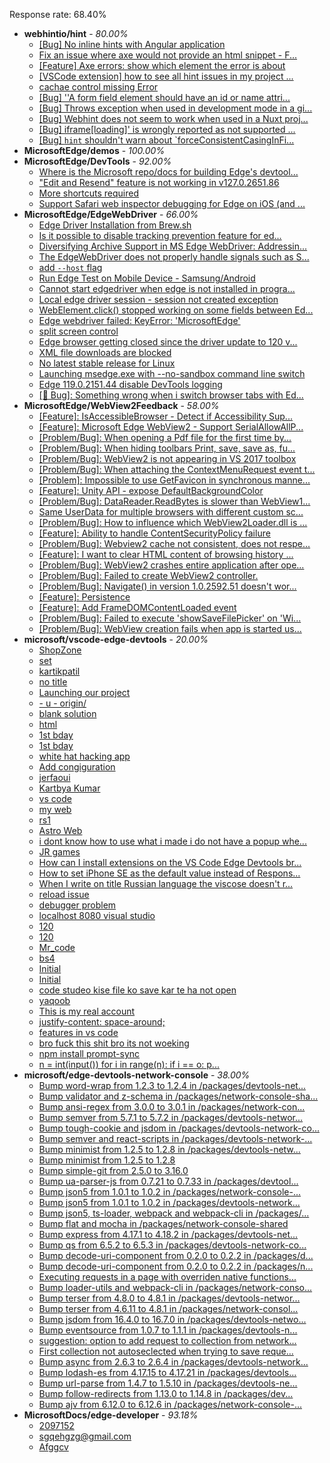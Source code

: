 Response rate: 68.40%

* **webhintio/hint** - _80.00%_
  * [[Bug] No inline hints with Angular application](https://github.com/webhintio/hint/issues/5883)
  * [Fix an issue where axe would not provide an html snippet - F...](https://github.com/webhintio/hint/pull/5876)
  * [[Feature] Axe errors: show which element the error is about](https://github.com/webhintio/hint/issues/5835)
  * [[VSCode extension] how to see all hint issues in my project ...](https://github.com/webhintio/hint/issues/5829)
  * [cachae control missing Error](https://github.com/webhintio/hint/issues/5823)
  * [[Bug] ''A form field element should have an id or name attri...](https://github.com/webhintio/hint/issues/5741)
  * [[Bug] Throws exception when used in development mode in a gi...](https://github.com/webhintio/hint/issues/5738)
  * [[Bug] Webhint does not seem to work when used in a Nuxt proj...](https://github.com/webhintio/hint/issues/5735)
  * [[Bug] iframe[loading]' is wrongly reported as not supported ...](https://github.com/webhintio/hint/issues/5730)
  * [[Bug] `hint` shouldn't warn about `forceConsistentCasingInFi...](https://github.com/webhintio/hint/issues/5880)
* **MicrosoftEdge/demos** - _100.00%_
* **MicrosoftEdge/DevTools** - _92.00%_
  * [Where is the Microsoft repo/docs for building Edge's devtool...](https://github.com/MicrosoftEdge/DevTools/issues/269)
  * ["Edit and Resend" feature is not working in v127.0.2651.86](https://github.com/MicrosoftEdge/DevTools/issues/268)
  * [More shortcuts required](https://github.com/MicrosoftEdge/DevTools/issues/267)
  * [Support Safari web inspector debugging for Edge on iOS (and ...](https://github.com/MicrosoftEdge/DevTools/issues/266)
* **MicrosoftEdge/EdgeWebDriver** - _66.00%_
  * [Edge Driver Installation from Brew.sh](https://github.com/MicrosoftEdge/EdgeWebDriver/issues/157)
  * [Is it possible to disable tracking prevention feature for ed...](https://github.com/MicrosoftEdge/EdgeWebDriver/issues/154)
  * [Diversifying Archive Support in MS Edge WebDriver: Addressin...](https://github.com/MicrosoftEdge/EdgeWebDriver/issues/153)
  * [The EdgeWebDriver does not properly handle signals such as S...](https://github.com/MicrosoftEdge/EdgeWebDriver/issues/152)
  * [add `--host` flag](https://github.com/MicrosoftEdge/EdgeWebDriver/issues/150)
  * [Run Edge Test on Mobile Device - Samsung/Android](https://github.com/MicrosoftEdge/EdgeWebDriver/issues/148)
  * [Cannot start edgedriver when edge is not installed in progra...](https://github.com/MicrosoftEdge/EdgeWebDriver/issues/144)
  * [Local edge driver session - session not created exception](https://github.com/MicrosoftEdge/EdgeWebDriver/issues/140)
  * [WebElement.click() stopped working on some fields between Ed...](https://github.com/MicrosoftEdge/EdgeWebDriver/issues/139)
  * [Edge webdriver failed: KeyError: 'MicrosoftEdge'](https://github.com/MicrosoftEdge/EdgeWebDriver/issues/138)
  * [split screen control](https://github.com/MicrosoftEdge/EdgeWebDriver/issues/137)
  * [Edge browser getting closed since the driver update to 120 v...](https://github.com/MicrosoftEdge/EdgeWebDriver/issues/135)
  * [XML file downloads are blocked](https://github.com/MicrosoftEdge/EdgeWebDriver/issues/133)
  * [No latest stable release for Linux](https://github.com/MicrosoftEdge/EdgeWebDriver/issues/156)
  * [Launching msedge.exe with --no-sandbox command line switch](https://github.com/MicrosoftEdge/EdgeWebDriver/issues/141)
  * [Edge 119.0.2151.44 disable DevTools logging](https://github.com/MicrosoftEdge/EdgeWebDriver/issues/124)
  * [[🐛 Bug]: Something wrong when i switch browser tabs with Ed...](https://github.com/MicrosoftEdge/EdgeWebDriver/issues/123)
* **MicrosoftEdge/WebView2Feedback** - _58.00%_
  * [[Feature]: IsAccessibleBrowser - Detect if Accessibility Sup...](https://github.com/MicrosoftEdge/WebView2Feedback/issues/4735)
  * [[Feature]: Microsoft Edge WebView2 - Support SerialAllowAllP...](https://github.com/MicrosoftEdge/WebView2Feedback/issues/4720)
  * [[Problem/Bug]: When opening a Pdf file for the first time by...](https://github.com/MicrosoftEdge/WebView2Feedback/issues/4719)
  * [[Problem/Bug]: When hiding toolbars Print, save, save as, fu...](https://github.com/MicrosoftEdge/WebView2Feedback/issues/4718)
  * [[Problem/Bug]: WebView2 is not appearing in VS 2017 toolbox](https://github.com/MicrosoftEdge/WebView2Feedback/issues/4717)
  * [[Problem/Bug]: When attaching the ContextMenuRequest event t...](https://github.com/MicrosoftEdge/WebView2Feedback/issues/4714)
  * [[Problem]: Impossible to use GetFavicon in synchronous manne...](https://github.com/MicrosoftEdge/WebView2Feedback/issues/4704)
  * [[Feature]: Unity API - expose DefaultBackgroundColor](https://github.com/MicrosoftEdge/WebView2Feedback/issues/4701)
  * [[Problem/Bug]:  DataReader.ReadBytes is slower than WebView1...](https://github.com/MicrosoftEdge/WebView2Feedback/issues/4698)
  * [Same UserData for multiple browsers with different custom sc...](https://github.com/MicrosoftEdge/WebView2Feedback/issues/4694)
  * [[Problem/Bug]: How to influence which WebView2Loader.dll is ...](https://github.com/MicrosoftEdge/WebView2Feedback/issues/4693)
  * [[Feature]: Ability to handle ContentSecurityPolicy failure](https://github.com/MicrosoftEdge/WebView2Feedback/issues/4691)
  * [[Problem/Bug]: Webview2 cache not consistent, does not respe...](https://github.com/MicrosoftEdge/WebView2Feedback/issues/4687)
  * [[Feature]: I want to clear HTML content of browsing history ...](https://github.com/MicrosoftEdge/WebView2Feedback/issues/4683)
  * [[Problem/Bug]: WebView2 crashes entire application after ope...](https://github.com/MicrosoftEdge/WebView2Feedback/issues/4734)
  * [[Problem/Bug]: Failed to create WebView2 controller.](https://github.com/MicrosoftEdge/WebView2Feedback/issues/4732)
  * [[Problem/Bug]: Navigate() in version 1.0.2592.51 doesn't wor...](https://github.com/MicrosoftEdge/WebView2Feedback/issues/4716)
  * [[Feature]: Persistence](https://github.com/MicrosoftEdge/WebView2Feedback/issues/4713)
  * [[Feature]: Add FrameDOMContentLoaded event](https://github.com/MicrosoftEdge/WebView2Feedback/issues/4692)
  * [[Problem/Bug]: Failed to execute 'showSaveFilePicker' on 'Wi...](https://github.com/MicrosoftEdge/WebView2Feedback/issues/4690)
  * [[Problem/Bug]: WebView creation fails when app is started us...](https://github.com/MicrosoftEdge/WebView2Feedback/issues/4672)
* **microsoft/vscode-edge-devtools** - _20.00%_
  * [ShopZone](https://github.com/microsoft/vscode-edge-devtools/issues/2345)
  * [set](https://github.com/microsoft/vscode-edge-devtools/issues/2344)
  * [kartikpatil](https://github.com/microsoft/vscode-edge-devtools/issues/2343)
  * [no title](https://github.com/microsoft/vscode-edge-devtools/issues/2342)
  * [Launching our project](https://github.com/microsoft/vscode-edge-devtools/issues/2341)
  * [- u - origin/](https://github.com/microsoft/vscode-edge-devtools/pull/2340)
  * [blank solution](https://github.com/microsoft/vscode-edge-devtools/issues/2339)
  * [html](https://github.com/microsoft/vscode-edge-devtools/issues/2338)
  * [1st bday](https://github.com/microsoft/vscode-edge-devtools/issues/2337)
  * [1st bday](https://github.com/microsoft/vscode-edge-devtools/issues/2336)
  * [white hat hacking app](https://github.com/microsoft/vscode-edge-devtools/issues/2335)
  * [Add congiguration](https://github.com/microsoft/vscode-edge-devtools/issues/2334)
  * [jerfaoui ](https://github.com/microsoft/vscode-edge-devtools/issues/2333)
  * [Kartbya Kumar](https://github.com/microsoft/vscode-edge-devtools/issues/2332)
  * [vs code](https://github.com/microsoft/vscode-edge-devtools/issues/2331)
  * [my web](https://github.com/microsoft/vscode-edge-devtools/issues/2330)
  * [rs1](https://github.com/microsoft/vscode-edge-devtools/issues/2329)
  * [Astro Web](https://github.com/microsoft/vscode-edge-devtools/issues/2328)
  * [i dont know how to use what i made i do not have a popup whe...](https://github.com/microsoft/vscode-edge-devtools/issues/2327)
  * [JR games](https://github.com/microsoft/vscode-edge-devtools/issues/2325)
  * [How can I install extensions on the VS Code Edge Devtools br...](https://github.com/microsoft/vscode-edge-devtools/issues/2323)
  * [How to set iPhone SE as the default value instead of Respons...](https://github.com/microsoft/vscode-edge-devtools/issues/2322)
  * [When I write on title Russian language the viscose doesn't r...](https://github.com/microsoft/vscode-edge-devtools/issues/2321)
  * [reload issue](https://github.com/microsoft/vscode-edge-devtools/issues/2320)
  * [debugger problem](https://github.com/microsoft/vscode-edge-devtools/issues/2319)
  * [localhost 8080 visual studio ](https://github.com/microsoft/vscode-edge-devtools/issues/2317)
  * [120](https://github.com/microsoft/vscode-edge-devtools/issues/2315)
  * [120](https://github.com/microsoft/vscode-edge-devtools/issues/2316)
  * [Mr_code](https://github.com/microsoft/vscode-edge-devtools/issues/2314)
  * [bs4](https://github.com/microsoft/vscode-edge-devtools/issues/2313)
  * [Initial](https://github.com/microsoft/vscode-edge-devtools/issues/2312)
  * [Initial](https://github.com/microsoft/vscode-edge-devtools/issues/2311)
  * [code studeo kise file ko save kar te ha  not open](https://github.com/microsoft/vscode-edge-devtools/issues/2310)
  * [yaqoob](https://github.com/microsoft/vscode-edge-devtools/issues/2309)
  * [This is my real account](https://github.com/microsoft/vscode-edge-devtools/issues/2308)
  * [  justify-content: space-around;](https://github.com/microsoft/vscode-edge-devtools/issues/2307)
  * [features in vs code](https://github.com/microsoft/vscode-edge-devtools/issues/2306)
  * [ bro fuck this shit bro its not woeking ](https://github.com/microsoft/vscode-edge-devtools/issues/2305)
  * [npm install prompt-sync](https://github.com/microsoft/vscode-edge-devtools/issues/2304)
  * [n = int(input()) for i in range(n):     if i == o:         p...](https://github.com/microsoft/vscode-edge-devtools/issues/2303)
* **microsoft/edge-devtools-network-console** - _38.00%_
  * [Bump word-wrap from 1.2.3 to 1.2.4 in /packages/devtools-net...](https://github.com/microsoft/edge-devtools-network-console/pull/123)
  * [Bump validator and z-schema in /packages/network-console-sha...](https://github.com/microsoft/edge-devtools-network-console/pull/122)
  * [Bump ansi-regex from 3.0.0 to 3.0.1 in /packages/network-con...](https://github.com/microsoft/edge-devtools-network-console/pull/121)
  * [Bump semver from 5.7.1 to 5.7.2 in /packages/devtools-networ...](https://github.com/microsoft/edge-devtools-network-console/pull/120)
  * [Bump tough-cookie and jsdom in /packages/devtools-network-co...](https://github.com/microsoft/edge-devtools-network-console/pull/119)
  * [Bump semver and react-scripts in /packages/devtools-network-...](https://github.com/microsoft/edge-devtools-network-console/pull/117)
  * [Bump minimist from 1.2.5 to 1.2.8 in /packages/devtools-netw...](https://github.com/microsoft/edge-devtools-network-console/pull/112)
  * [Bump minimist from 1.2.5 to 1.2.8](https://github.com/microsoft/edge-devtools-network-console/pull/111)
  * [Bump simple-git from 2.5.0 to 3.16.0](https://github.com/microsoft/edge-devtools-network-console/pull/110)
  * [Bump ua-parser-js from 0.7.21 to 0.7.33 in /packages/devtool...](https://github.com/microsoft/edge-devtools-network-console/pull/109)
  * [Bump json5 from 1.0.1 to 1.0.2 in /packages/network-console-...](https://github.com/microsoft/edge-devtools-network-console/pull/108)
  * [Bump json5 from 1.0.1 to 1.0.2 in /packages/devtools-network...](https://github.com/microsoft/edge-devtools-network-console/pull/107)
  * [Bump json5, ts-loader, webpack and webpack-cli in /packages/...](https://github.com/microsoft/edge-devtools-network-console/pull/106)
  * [Bump flat and mocha in /packages/network-console-shared](https://github.com/microsoft/edge-devtools-network-console/pull/105)
  * [Bump express from 4.17.1 to 4.18.2 in /packages/devtools-net...](https://github.com/microsoft/edge-devtools-network-console/pull/104)
  * [Bump qs from 6.5.2 to 6.5.3 in /packages/devtools-network-co...](https://github.com/microsoft/edge-devtools-network-console/pull/103)
  * [Bump decode-uri-component from 0.2.0 to 0.2.2 in /packages/d...](https://github.com/microsoft/edge-devtools-network-console/pull/101)
  * [Bump decode-uri-component from 0.2.0 to 0.2.2 in /packages/n...](https://github.com/microsoft/edge-devtools-network-console/pull/100)
  * [Executing requests in a page with overriden native functions...](https://github.com/microsoft/edge-devtools-network-console/issues/99)
  * [Bump loader-utils and webpack-cli in /packages/network-conso...](https://github.com/microsoft/edge-devtools-network-console/pull/98)
  * [Bump terser from 4.8.0 to 4.8.1 in /packages/devtools-networ...](https://github.com/microsoft/edge-devtools-network-console/pull/97)
  * [Bump terser from 4.6.11 to 4.8.1 in /packages/network-consol...](https://github.com/microsoft/edge-devtools-network-console/pull/96)
  * [Bump jsdom from 16.4.0 to 16.7.0 in /packages/devtools-netwo...](https://github.com/microsoft/edge-devtools-network-console/pull/94)
  * [Bump eventsource from 1.0.7 to 1.1.1 in /packages/devtools-n...](https://github.com/microsoft/edge-devtools-network-console/pull/93)
  * [suggestion: option to add request to collection from network...](https://github.com/microsoft/edge-devtools-network-console/issues/92)
  * [First collection not autoseclected when trying to save reque...](https://github.com/microsoft/edge-devtools-network-console/issues/91)
  * [Bump async from 2.6.3 to 2.6.4 in /packages/devtools-network...](https://github.com/microsoft/edge-devtools-network-console/pull/90)
  * [Bump lodash-es from 4.17.15 to 4.17.21 in /packages/devtools...](https://github.com/microsoft/edge-devtools-network-console/pull/84)
  * [Bump url-parse from 1.4.7 to 1.5.10 in /packages/devtools-ne...](https://github.com/microsoft/edge-devtools-network-console/pull/83)
  * [Bump follow-redirects from 1.13.0 to 1.14.8 in /packages/dev...](https://github.com/microsoft/edge-devtools-network-console/pull/81)
  * [Bump ajv from 6.12.0 to 6.12.6 in /packages/network-console-...](https://github.com/microsoft/edge-devtools-network-console/pull/80)
* **MicrosoftDocs/edge-developer** - _93.18%_
  * [2097152](https://github.com/MicrosoftDocs/edge-developer/issues/3230)
  * [sgqehgzg@gmail.com](https://github.com/MicrosoftDocs/edge-developer/issues/3229)
  * [Afggcv](https://github.com/MicrosoftDocs/edge-developer/issues/3228)